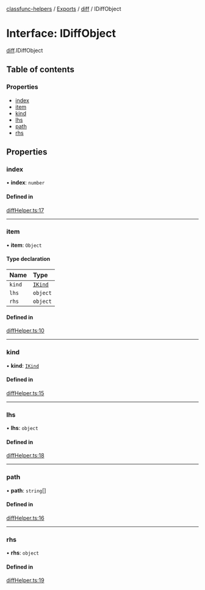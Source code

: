 [classfunc-helpers](../README.md) / [Exports](../modules.md) / [diff](../modules/diff.md) / IDiffObject

# Interface: IDiffObject

[diff](../modules/diff.md).IDiffObject

## Table of contents

### Properties

- [index](diff.IDiffObject.md#index)
- [item](diff.IDiffObject.md#item)
- [kind](diff.IDiffObject.md#kind)
- [lhs](diff.IDiffObject.md#lhs)
- [path](diff.IDiffObject.md#path)
- [rhs](diff.IDiffObject.md#rhs)

## Properties

### index

• **index**: `number`

#### Defined in

[diffHelper.ts:17](https://github.com/ClassFunc/classfunc-helpers/blob/c94dca1/src/diffHelper.ts#L17)

___

### item

• **item**: `Object`

#### Type declaration

| Name | Type |
| :------ | :------ |
| `kind` | [`IKind`](../modules/diff.md#ikind) |
| `lhs` | `object` |
| `rhs` | `object` |

#### Defined in

[diffHelper.ts:10](https://github.com/ClassFunc/classfunc-helpers/blob/c94dca1/src/diffHelper.ts#L10)

___

### kind

• **kind**: [`IKind`](../modules/diff.md#ikind)

#### Defined in

[diffHelper.ts:15](https://github.com/ClassFunc/classfunc-helpers/blob/c94dca1/src/diffHelper.ts#L15)

___

### lhs

• **lhs**: `object`

#### Defined in

[diffHelper.ts:18](https://github.com/ClassFunc/classfunc-helpers/blob/c94dca1/src/diffHelper.ts#L18)

___

### path

• **path**: `string`[]

#### Defined in

[diffHelper.ts:16](https://github.com/ClassFunc/classfunc-helpers/blob/c94dca1/src/diffHelper.ts#L16)

___

### rhs

• **rhs**: `object`

#### Defined in

[diffHelper.ts:19](https://github.com/ClassFunc/classfunc-helpers/blob/c94dca1/src/diffHelper.ts#L19)
